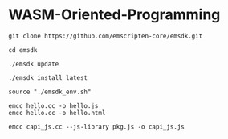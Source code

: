 # WASM-Oriented-Programming


```shell
git clone https://github.com/emscripten-core/emsdk.git

cd emsdk

./emsdk update

./emsdk install latest

source "./emsdk_env.sh"

emcc hello.cc -o hello.js
emcc hello.cc -o hello.html

emcc capi_js.cc --js-library pkg.js -o capi_js.js
```